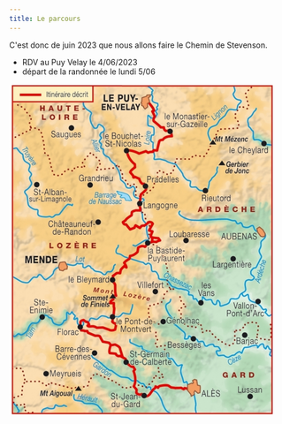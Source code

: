 ```yaml
---
title: Le parcours
---
```

C'est donc de juin 2023 que nous allons faire le Chemin de Stevenson.
- RDV au Puy Velay le 4/06/2023
- départ de la randonnée le lundi 5/06

![Tracé du GR 70](https://github.com/LouisRumeau/test-website-repo-3796/blob/main/images/carte-gr70.png)